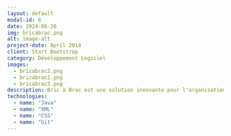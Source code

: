 ```yaml
---
layout: default
modal-id: 6
date: 2024-06-20
img: bricabrac.png
alt: image-alt
project-date: April 2014
client: Start Bootstrap
category: Développement Logiciel
images:
  - bricabrac2.png
  - bricabrac1.png
  - bricabrac3.png
description: Bric à Brac est une solution innovante pour l'organisation de brocantes, destinée principalement aux associations. Cette application s'inscrit dans le domaine de l'événementiel local. Ces événements sont souvent organisés par des municipalités, des associations, des professionnels du secteur ou même des particuliers. <br> <br> L’objectif principal de cette application est de simplifier l'organisation des brocantes pour les utilisateur en leur fournissant une interface intuitive et efficace pour gérer tous les aspects de l'événement. Cela inclut notamment la gestion des stands, l'attribution des emplacements, la collecte des informations des marchands, et le suivi des revenus générés.
technologies:
  - name: "Java"
  - name: "XML"
  - name: "CSS"
  - name: "Git"
---
```

